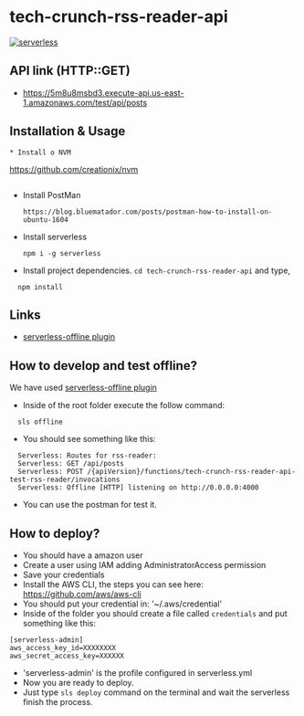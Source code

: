 tech-crunch-rss-reader-api
============================

[![serverless](http://public.serverless.com/badges/v3.svg)](http://www.serverless.com)

## API link (HTTP::GET)
* https://5m8u8msbd3.execute-api.us-east-1.amazonaws.com/test/api/posts

## Installation & Usage
  ```
* Install o NVM 
  ```
  https://github.com/creationix/nvm
  ```
  ```
* Install PostMan 
  ```
  https://blog.bluematador.com/posts/postman-how-to-install-on-ubuntu-1604
  ```
* Install serverless
  ```
  npm i -g serverless
  ```
* Install project dependencies. `cd tech-crunch-rss-reader-api` and type,
```
  npm install
```
## Links
* [serverless-offline plugin](https://github.com/dherault/serverless-offline)

## How to develop and test offline?
We have used [serverless-offline plugin](https://github.com/dherault/serverless-offline)

* Inside of the root folder execute the follow command:
```
  sls offline
```

* You should see something like this:

```
  Serverless: Routes for rss-reader:
  Serverless: GET /api/posts
  Serverless: POST /{apiVersion}/functions/tech-crunch-rss-reader-api-test-rss-reader/invocations
  Serverless: Offline [HTTP] listening on http://0.0.0.0:4000
```
* You can use the postman for test it.

## How to deploy?

* You should have a amazon user
* Create a user using IAM adding AdministratorAccess permission
* Save your credentials
* Install the AWS CLI, the steps you can see here: https://github.com/aws/aws-cli
* You should put your credential in: '~/.aws/credential' 
* Inside of the folder you should create a file called `credentials` and put something like this:
```
[serverless-admin]
aws_access_key_id=XXXXXXXX
aws_secret_access_key=XXXXXX
```
* 'serverless-admin' is the profile configured in serverless.yml
* Now you are ready to deploy.
* Just type `sls deploy` command on the terminal and wait the serverless finish the process.
